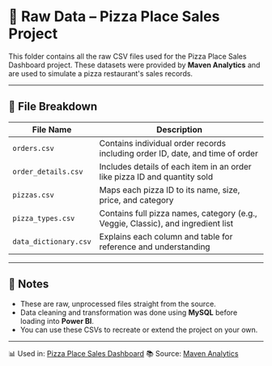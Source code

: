 # 📁 Raw Data – Pizza Place Sales Project

This folder contains all the raw CSV files used for the Pizza Place Sales Dashboard project. These datasets were provided by **Maven Analytics** and are used to simulate a pizza restaurant's sales records.

---

## 📂 File Breakdown

| File Name             | Description |
|-----------------------|-------------|
| `orders.csv`          | Contains individual order records including order ID, date, and time of order |
| `order_details.csv`   | Includes details of each item in an order like pizza ID and quantity sold |
| `pizzas.csv`          | Maps each pizza ID to its name, size, price, and category |
| `pizza_types.csv`     | Contains full pizza names, category (e.g., Veggie, Classic), and ingredient list |
| `data_dictionary.csv` | Explains each column and table for reference and understanding |

---

## 📌 Notes

- These are raw, unprocessed files straight from the source.
- Data cleaning and transformation was done using **MySQL** before loading into **Power BI**.
- You can use these CSVs to recreate or extend the project on your own.

---

📊 Used in: [Pizza Place Sales Dashboard](../Pizza_Place_Sales.pbix)
📚 Source: [Maven Analytics](https://www.mavenanalytics.io/)

